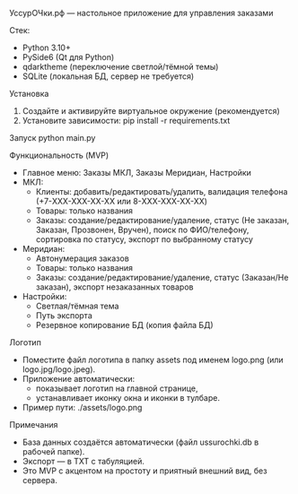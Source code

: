 УссурОЧки.рф — настольное приложение для управления заказами

Стек:
- Python 3.10+
- PySide6 (Qt для Python)
- qdarktheme (переключение светлой/тёмной темы)
- SQLite (локальная БД, сервер не требуется)

Установка
1) Создайте и активируйте виртуальное окружение (рекомендуется)
2) Установите зависимости:
   pip install -r requirements.txt

Запуск
python main.py

Функциональность (MVP)
- Главное меню: Заказы МКЛ, Заказы Меридиан, Настройки
- МКЛ:
  - Клиенты: добавить/редактировать/удалить, валидация телефона (+7-XXX-XXX-XX-XX или 8-XXX-XXX-XX-XX)
  - Товары: только названия
  - Заказы: создание/редактирование/удаление, статус (Не заказан, Заказан, Прозвонен, Вручен), поиск по ФИО/телефону, сортировка по статусу, экспорт по выбранному статусу
- Меридиан:
  - Автонумерация заказов
  - Товары: только названия
  - Заказы: создание/редактирование/удаление, статус (Заказан/Не заказан), экспорт незаказанных товаров
- Настройки:
  - Светлая/тёмная тема
  - Путь экспорта
  - Резервное копирование БД (копия файла БД)

Логотип
- Поместите файл логотипа в папку assets под именем logo.png (или logo.jpg/logo.jpeg).
- Приложение автоматически:
  - показывает логотип на главной странице,
  - устанавливает иконку окна и иконки в тулбаре.
- Пример пути: ./assets/logo.png

Примечания
- База данных создаётся автоматически (файл ussurochki.db в рабочей папке).
- Экспорт — в TXT с табуляцией.
- Это MVP с акцентом на простоту и приятный внешний вид, без сервера.